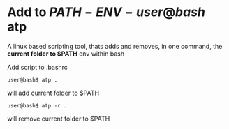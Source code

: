 # Add to $PATH - ENV - user@bash$ atp
A linux based scripting tool, thats adds and removes, in one command, the **current folder to $PATH** env within bash

Add script to .bashrc

`user@bash$ atp . `

will add current folder to $PATH

`user@bash$ atp -r . `

will remove current folder to $PATH


